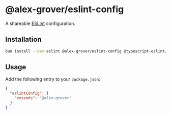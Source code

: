 # @alex-grover/eslint-config

A shareable [ESLint](https://eslint.org) configuration.

## Installation

```sh
bun install --dev eslint @alex-grover/eslint-config @typescript-eslint/eslint-plugin @typescript-eslint/parser eslint-plugin-import eslint-import-resolver-typescript eslint-plugin-css-modules
```

## Usage

Add the following entry to your `package.json`:

```json
{
  "eslintConfig": {
    "extends": "@alex-grover"
  }
}
```
